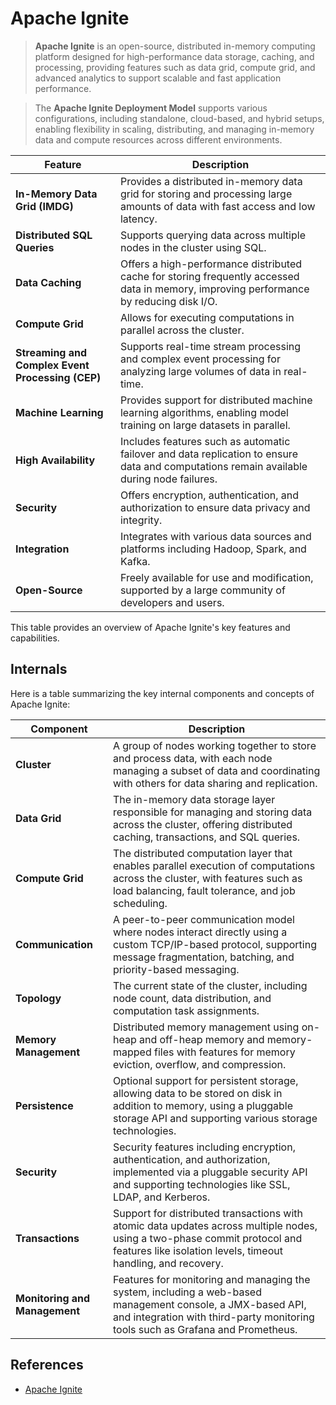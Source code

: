 # Apache Ignite

> **Apache Ignite** is an open-source, distributed in-memory computing platform designed for high-performance data storage, caching, and processing, providing features such as data grid, compute grid, and advanced analytics to support scalable and fast application performance.
> 

> The **Apache Ignite Deployment Model** supports various configurations, including standalone, cloud-based, and hybrid setups, enabling flexibility in scaling, distributing, and managing in-memory data and compute resources across different environments.
> 

| Feature | Description |
| --- | --- |
| **In-Memory Data Grid (IMDG)** | Provides a distributed in-memory data grid for storing and processing large amounts of data with fast access and low latency. |
| **Distributed SQL Queries** | Supports querying data across multiple nodes in the cluster using SQL. |
| **Data Caching** | Offers a high-performance distributed cache for storing frequently accessed data in memory, improving performance by reducing disk I/O. |
| **Compute Grid** | Allows for executing computations in parallel across the cluster. |
| **Streaming and Complex Event Processing (CEP)** | Supports real-time stream processing and complex event processing for analyzing large volumes of data in real-time. |
| **Machine Learning** | Provides support for distributed machine learning algorithms, enabling model training on large datasets in parallel. |
| **High Availability** | Includes features such as automatic failover and data replication to ensure data and computations remain available during node failures. |
| **Security** | Offers encryption, authentication, and authorization to ensure data privacy and integrity. |
| **Integration** | Integrates with various data sources and platforms including Hadoop, Spark, and Kafka. |
| **Open-Source** | Freely available for use and modification, supported by a large community of developers and users. |

This table provides an overview of Apache Ignite's key features and capabilities.

## Internals

Here is a table summarizing the key internal components and concepts of Apache Ignite:

| Component | Description |
| --- | --- |
| **Cluster** | A group of nodes working together to store and process data, with each node managing a subset of data and coordinating with others for data sharing and replication. |
| **Data Grid** | The in-memory data storage layer responsible for managing and storing data across the cluster, offering distributed caching, transactions, and SQL queries. |
| **Compute Grid** | The distributed computation layer that enables parallel execution of computations across the cluster, with features such as load balancing, fault tolerance, and job scheduling. |
| **Communication** | A peer-to-peer communication model where nodes interact directly using a custom TCP/IP-based protocol, supporting message fragmentation, batching, and priority-based messaging. |
| **Topology** | The current state of the cluster, including node count, data distribution, and computation task assignments. |
| **Memory Management** | Distributed memory management using on-heap and off-heap memory and memory-mapped files with features for memory eviction, overflow, and compression. |
| **Persistence** | Optional support for persistent storage, allowing data to be stored on disk in addition to memory, using a pluggable storage API and supporting various storage technologies. |
| **Security** | Security features including encryption, authentication, and authorization, implemented via a pluggable security API and supporting technologies like SSL, LDAP, and Kerberos. |
| **Transactions** | Support for distributed transactions with atomic data updates across multiple nodes, using a two-phase commit protocol and features like isolation levels, timeout handling, and recovery. |
| **Monitoring and Management** | Features for monitoring and managing the system, including a web-based management console, a JMX-based API, and integration with third-party monitoring tools such as Grafana and Prometheus. |

## References

- [Apache Ignite](https://ignite.apache.org/)